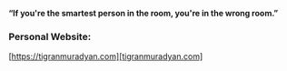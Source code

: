 **“If you're the smartest person in the room, you're in the wrong room.”**

### Personal Website:

[https://tigranmuradyan.com][tigranmuradyan.com]
